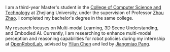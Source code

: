 I am a third-year Master's student in the [College of Computer Science and Technology](http://www.en.cs.zju.edu.cn/) at Zhejiang University, under the supervision of Professor [Zhou Zhao](https://person.zju.edu.cn/zhaozhou). I completed my bachelor's degree in the same college. 

My research focuses on Multi-modal Learning, 3D Scene Understanding, and Embodied AI. Currently, I am researching to enhance multi-modal perception and reasoning capabilities for robot policies during my internship at [OpenRobotLab](https://github.com/OpenRobotLab), advised by [Yilun Chen](https://yilunchen.com/about/) and led by [Jiangmiao Pang](https://oceanpang.github.io/).